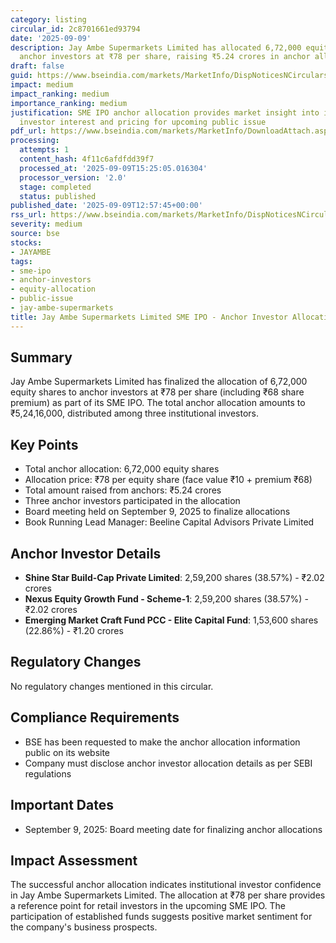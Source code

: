 ```yaml
---
category: listing
circular_id: 2c8701661ed93794
date: '2025-09-09'
description: Jay Ambe Supermarkets Limited has allocated 6,72,000 equity shares to
  anchor investors at ₹78 per share, raising ₹5.24 crores in anchor allocation.
draft: false
guid: https://www.bseindia.com/markets/MarketInfo/DispNoticesNCirculars.aspx?Noticeid={C0028C9A-8D54-4B27-A76E-18EC4D447318}&noticeno=20250909-61&dt=09/09/2025&icount=61&totcount=67&flag=0
impact: medium
impact_ranking: medium
importance_ranking: medium
justification: SME IPO anchor allocation provides market insight into institutional
  investor interest and pricing for upcoming public issue
pdf_url: https://www.bseindia.com/markets/MarketInfo/DownloadAttach.aspx?id=20250909-61&attachedId=190ec3c0-9e29-4737-8797-2c6271a281f9
processing:
  attempts: 1
  content_hash: 4f11c6afdfdd39f7
  processed_at: '2025-09-09T15:25:05.016304'
  processor_version: '2.0'
  stage: completed
  status: published
published_date: '2025-09-09T12:57:45+00:00'
rss_url: https://www.bseindia.com/markets/MarketInfo/DispNoticesNCirculars.aspx?Noticeid={C0028C9A-8D54-4B27-A76E-18EC4D447318}&noticeno=20250909-61&dt=09/09/2025&icount=61&totcount=67&flag=0
severity: medium
source: bse
stocks:
- JAYAMBE
tags:
- sme-ipo
- anchor-investors
- equity-allocation
- public-issue
- jay-ambe-supermarkets
title: Jay Ambe Supermarkets Limited SME IPO - Anchor Investor Allocation Details
---
```


## Summary

Jay Ambe Supermarkets Limited has finalized the allocation of 6,72,000 equity shares to anchor investors at ₹78 per share (including ₹68 share premium) as part of its SME IPO. The total anchor allocation amounts to ₹5,24,16,000, distributed among three institutional investors.

## Key Points

- Total anchor allocation: 6,72,000 equity shares
- Allocation price: ₹78 per equity share (face value ₹10 + premium ₹68)
- Total amount raised from anchors: ₹5.24 crores
- Three anchor investors participated in the allocation
- Board meeting held on September 9, 2025 to finalize allocations
- Book Running Lead Manager: Beeline Capital Advisors Private Limited

## Anchor Investor Details

- **Shine Star Build-Cap Private Limited**: 2,59,200 shares (38.57%) - ₹2.02 crores
- **Nexus Equity Growth Fund - Scheme-1**: 2,59,200 shares (38.57%) - ₹2.02 crores
- **Emerging Market Craft Fund PCC - Elite Capital Fund**: 1,53,600 shares (22.86%) - ₹1.20 crores

## Regulatory Changes

No regulatory changes mentioned in this circular.

## Compliance Requirements

- BSE has been requested to make the anchor allocation information public on its website
- Company must disclose anchor investor allocation details as per SEBI regulations

## Important Dates

- September 9, 2025: Board meeting date for finalizing anchor allocations

## Impact Assessment

The successful anchor allocation indicates institutional investor confidence in Jay Ambe Supermarkets Limited. The allocation at ₹78 per share provides a reference point for retail investors in the upcoming SME IPO. The participation of established funds suggests positive market sentiment for the company's business prospects.